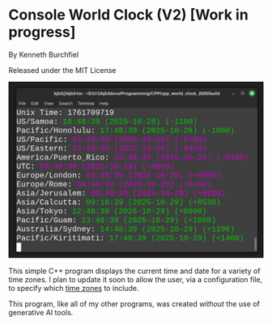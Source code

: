 # Console World Clock (V2) [Work in progress]

By Kenneth Burchfiel

Released under the MIT License

![](Program_Screenshot.png)

This simple C++ program displays the current time and date for a variety of time zones. I plan to update it soon to allow the user, via a configuration file, to specify which [time zones](https://en.wikipedia.org/wiki/List_of_tz_database_time_zones) to include.

This program, like all of my other programs, was created *without* the use of generative AI tools.
